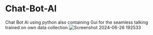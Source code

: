 # Chat-Bot-AI
Chat Bot Ai using python also containing Gui for the seamless talking trained on  own data collection
![Screenshot 2024-06-26 192533](https://github.com/Lusan-sapkota/Chat-Bot-AI/assets/91797475/5b9c5784-27f6-43c6-ab3b-0972fd8472d4)
